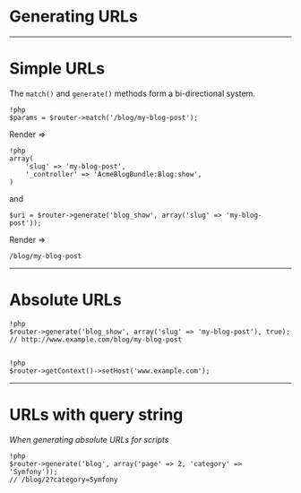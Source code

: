 # Generating URLs

---

# Simple URLs

The `match()` and `generate()` methods form a bi-directional system.

    !php
    $params = $router->match('/blog/my-blog-post');

Render =>

    !php
    array(
        'slug' => 'my-blog-post',
        '_controller' => 'AcmeBlogBundle:Blog:show',
    )

and

    $uri = $router->generate('blog_show', array('slug' => 'my-blog-post'));

Render =>

`/blog/my-blog-post`

---

# Absolute URLs

    !php
    $router->generate('blog_show', array('slug' => 'my-blog-post'), true);
    // http://www.example.com/blog/my-blog-post


    !php
    $router->getContext()->setHost('www.example.com');

---

# URLs with query string

*When generating absolute URLs for scripts*

    !php
    $router->generate('blog', array('page' => 2, 'category' => 'Symfony'));
    // /blog/2?category=Symfony

